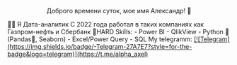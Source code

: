 <p align="center">Доброго времени суток, мое имя Александр! 👋</p>
👨‍💻 Я Дата-аналитик
С 2022 года работал в таких компаниях как Газпром-нефть и Сбербанк
💪HARD Skills:
- Power BI
- QlikView
- Python 🐍 (Pandas🐼, Seaborn)
- Excel/Power Query
- SQL
My telegramm:
<a href="">[![Telegram](https://img.shields.io/badge/-Telegram-27A7E7?style=for-the-badge&logo=telegram)](https://t.me/alpha_axel)</a>
